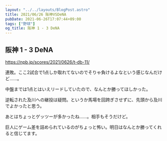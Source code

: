 ```yaml
---
layout: "../../layouts/BlogPost.astro"
title: 2021/06/26 阪神VSDeNA
pubDate: 2021-06-26T17:07:44+09:00
tags: ["野球"]
og_title: 阪神 1 - 3 DeNA
---
```


## 阪神 1 - 3 DeNA

https://npb.jp/scores/2021/0626/t-db-11/


連敗。ここ2試合で1点しか取れてないのでそりゃ負けるよなという感じなんだけど……。

中盤までは1点とはいえリードしていたので、なんとか勝ってほしかった。

逆転された及川への継投は疑問。というか馬場を回跨ぎさせずに、先頭から及川でよかったと思う。

あとはちょっとゲッツーが多かったね……。相手もそうだけど。

巨人にゲーム差を詰められているのがちょっと怖い。明日はなんとか勝ってくれると信じてます。